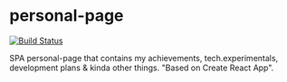 # personal-page
[![Build Status](https://travis-ci.org/ArVaganov/personal-webpage.svg?branch=master)](https://travis-ci.org/ArVaganov/personal-webpage)

SPA personal-page that contains my achievements, tech.experimentals, development plans & kinda other things. "Based on Create React App".
